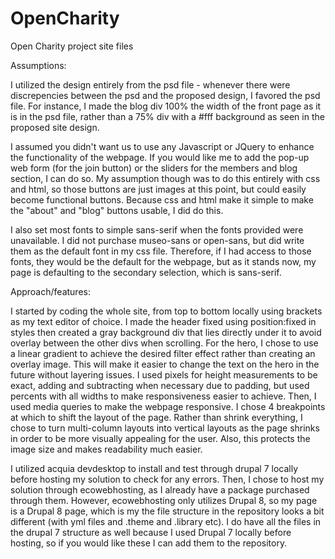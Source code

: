 # OpenCharity
Open Charity project site files

Assumptions:
  
  I utilized the design entirely from the psd file - whenever there were discrepencies between the psd and the proposed design, I favored the psd file. For instance, I made the blog div 100% the width of the front page as it is in the psd file, rather than a 75% div with a #fff background as seen in the proposed site design.
  
  I assumed you didn't want us to use any Javascript or JQuery to enhance the functionality of the webpage. If you would like me to add the pop-up web form (for the join button) or the sliders for the members and blog section, I can do so. My assumption though was to do this entirely with css and html, so those buttons are just images at this point, but could easily become functional buttons. Because css and html make it simple to make the "about" and "blog" buttons usable, I did do this.
  
 I also set most fonts to simple sans-serif when the fonts provided were unavailable. I did not purchase museo-sans or open-sans, but did write them as the default font in my css file. Therefore, if I had access to those fonts, they would be the default for the webpage, but as it stands now, my page is defaulting to the secondary selection, which is sans-serif.

Approach/features:

I started by coding the whole site, from top to bottom locally using brackets as my text editor of choice. I made the header fixed using position:fixed in styles then created a gray background div that lies directly under it to avoid overlay between the other divs when scrolling. 
For the hero, I chose to use a linear gradient to achieve the desired filter effect rather than creating an overlay image. This will make it easier to change the text on the hero in the future without layering issues. 
I used pixels for height measurements to be exact, adding and subtracting when necessary due to padding, but used percents with all widths to make responsiveness easier to achieve.
Then, I used media queries to make the webpage responsive. I chose 4 breakpoints at which to shift the layout of the page. Rather than shrink everything, I chose to turn multi-column layouts into vertical layouts as the page shrinks in order to be more visually appealing for the user. Also, this protects the image size and makes readability much easier.

I utilized acquia devdesktop to install and test through drupal 7 locally before hosting my solution to check for any errors. Then, I chose to host my solution through ecowebhosting, as I already have a package purchased through them. However, ecowebhosting only utilizes Drupal 8, so my page is a Drupal 8 page, which is my the file structure in the repository looks a bit different (with yml files and .theme and .library etc). I do have all the files in the drupal 7 structure as well because I used Drupal 7 locally before hosting, so if you would like these I can add them to the repository. 

